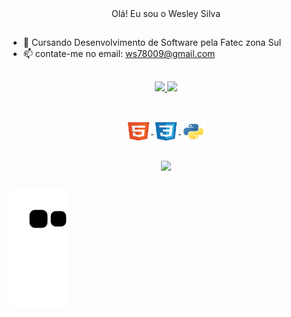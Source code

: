 <div align="center">
Olá! Eu sou o Wesley Silva<br>
</div>

##


- 🌱 Cursando Desenvolvimento de Software pela Fatec zona Sul 
- 📫 contate-me no email: ws78009@gmail.com

 ##
 
 
<div align="center">
  <a href="https://github.com/WesleyS08">
  <img width="45%" src="https://github-readme-stats.vercel.app/api?username=WesleyS08&show_icons=true&theme=midnight-purple&include_all_commits=true&count_private=true"/>
  <img  width="45%" src="https://github-readme-stats.vercel.app/api/top-langs/?username=WesleyS08&layout=compact&langs_count=7&theme=midnight-purple"/>
</div>

##
  
</div>
<div style="display: inline_block" align="center"><br>

  <img align="center" alt="Wesley-HTML" height="30" width="40" src="https://raw.githubusercontent.com/devicons/devicon/master/icons/html5/html5-original.svg">
  <img align="center" alt="Wesley-CSS" height="30" width="40" src="https://raw.githubusercontent.com/devicons/devicon/master/icons/css3/css3-original.svg">
  <img align="center" alt="Wesley-Python" height="30" width="40" src="https://raw.githubusercontent.com/devicons/devicon/master/icons/python/python-original.svg">
  
</div>

##
<div align="center">
<a href="https://www.linkedin.com/m/in/wesley-silva-33624b17a" target="_blank"><img align="center"  src="https://img.shields.io/badge/-LinkedIn-%230077B5?style=for-the-badge&logo=linkedin&logoColor=white" target="_blank"></a> 
</div>

##

![Snake animation](https://github.com/WesleyS08/WesleyS08/blob/output/github-contribution-grid-snake.svg)
 
